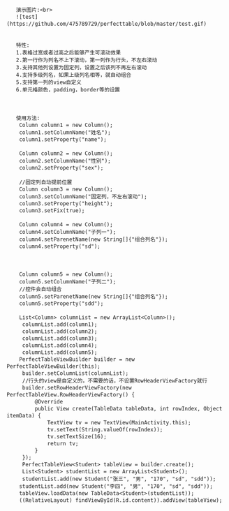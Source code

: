 ﻿       演示图片:<br>
       ![test](https://github.com/475789729/perfecttable/blob/master/test.gif)
      

       特性:
       1.表格过宽或者过高之后能够产生可滚动效果
       2.第一行作为列名不上下滚动，第一列作为行头，不左右滚动
       3.支持其他列设置为固定列，设置之后该列不再左右滚动
       4.支持多级列名，如果上级列名相等，就自动组合
       5.支持第一列的view自定义
       6.单元格颜色，padding，border等的设置
       
       
       
       使用方法: 
        Column column1 = new Column();
        column1.setColumnName("姓名");
        column1.setProperty("name");

        Column column2 = new Column();
        column2.setColumnName("性别");
        column2.setProperty("sex");

        //固定列自动提前位置
        Column column3 = new Column();
        column3.setColumnName("固定列，不左右滚动");
        column3.setProperty("height");
        column3.setFix(true);

        Column column4 = new Column();
        column4.setColumnName("子列一");
        column4.setParenetName(new String[]{"组合列名"});
        column4.setProperty("sd");



        Column column5 = new Column();
        column5.setColumnName("子列二");
        //控件会自动组合
        column5.setParenetName(new String[]{"组合列名"});
        column5.setProperty("sdd");

        List<Column> columnList = new ArrayList<Column>();
         columnList.add(column1);
         columnList.add(column2);
         columnList.add(column3);
         columnList.add(column4);
         columnList.add(column5);
        PerfectTableViewBuilder builder = new PerfectTableViewBuilder(this);
         builder.setColumnList(columnList);
         //行头的view是自定义的，不需要的话，不设置RowHeaderViewFactory就行
         builder.setRowHeaderViewFactory(new PerfectTableView.RowHeaderViewFactory() {
             @Override
             public View create(TableData tableData, int rowIndex, Object itemData) {
                 TextView tv = new TextView(MainActivity.this);
                 tv.setText(String.valueOf(rowIndex));
                 tv.setTextSize(16);
                 return tv;
             }
         });
         PerfectTableView<Student> tableView = builder.create();
         List<Student> studentList = new ArrayList<Student>();
         studentList.add(new Student("张三", "男", "170", "sd", "sdd"));
        studentList.add(new Student("李四", "男", "170", "sd", "sdd"));
        tableView.loadData(new TableData<Student>(studentList));
        ((RelativeLayout) findViewById(R.id.content)).addView(tableView);

